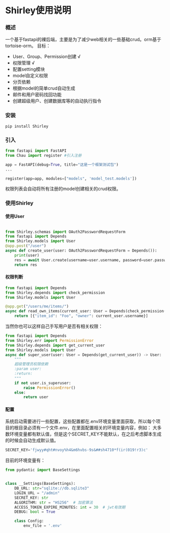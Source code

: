 # Shirley使用说明
### 概述
一个基于fastapi的裸后端，主要是为了减少web相关的一些基础crud。orm基于tortoise-orm。
目标：
- User、Group、Permission创建 √
- 权限管理 √
- 配置setting模块
- model自定义权限 
- 分页依赖
- 根据model的简单crud自动生成
- 邮件和用户密码找回功能
- 创建超级用户、创建数据库等的自动执行指令


### 安装
```shell script
pip install Shirley
```
### 引入
```python
from fastapi import FastAPI
from Chau import register #引入注册

app = FastAPI(debug=True, title="这是一个框架测试包")
...

register(app=app, modules=["models", 'model_test.models'])
```
权限列表会自动将所有注册的model创建相关的crud权限。

### 使用Shirley

#### 使用User
```python

from Shirley.schemas import OAuth2PasswordRequestForm
from fastapi import Depends
from Shirley.models import User
@app.post("/user")
async def create_user(user: OAuth2PasswordRequestForm = Depends()):
    print(user)
    res = await User.create(username=user.username, password=user.password, )
    return res
```
#### 权限判断
```python
from fastapi import Depends
from Shirley.depends import check_permission
from Shirley.models import User

@app.get("/users/me/items/")
async def read_own_items(current_user: User = Depends(check_permission("can read Item"))):
    return [{"item_id": "Foo", "owner": current_user.username}]
```
当然你也可以这样自己手写用户是否有相关权限：
```python
from fastapi import Depends
from Shirley.err import PermissionError
from Shirley.depends import get_current_user
from Shirley.models import User
async def super_user(user: User = Depends(get_current_user)) -> User:
    """
    超级管理员权限依赖
    :param user:
    :return:
    """
    if not user.is_superuser:
        raise PermissionError()
    else:
        return user
```
#### 配置

系统启动需要进行一些配置，这些配置都在.env环境变量里面获取，所以每个项目的根目录必须有一个文件.env，在里面配置相关的环境变量内容，例如：
大多数环境变量都有默认值，但是这个SECRET_KEY不能默认，在之后考虑脚本生成的时候会自动生成默认值。
```python
SECRET_KEY='fjwyy#qht#nvoy%h4&m6hvbs-9s&##sh4710*f(ir(019!r3)c'
```
目前的环境变量有：
```python
from pydantic import BaseSettings


class __Settings(BaseSettings):
    DB_URL: str="sqlite://db.sqlite3"
    LOGIN_URL = "/admin"
    SECRET_KEY: str
    ALGORITHM: str = "HS256"  # 加密算法
    ACCESS_TOKEN_EXPIRE_MINUTES: int = 30  # jwt有效期
    DEBUG: bool = True

    class Config:
        env_file = '.env'
```